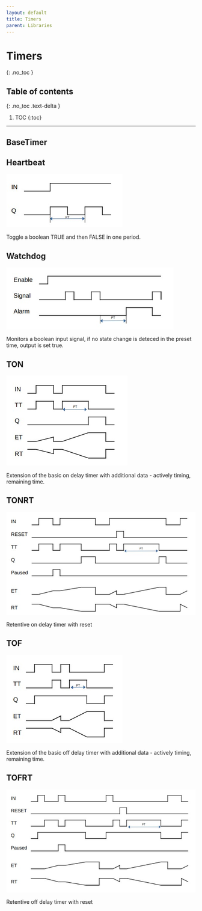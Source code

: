 ```yaml
---
layout: default
title: Timers
parent: Libraries
---
```


# Timers
{: .no_toc }

## Table of contents
{: .no_toc .text-delta }

1. TOC
{:toc}

---

## BaseTimer

## Heartbeat
![Heartbeat](https://github.com/TwinCAT-Libre/images/blob/main/Timers/Heartbeat.jpg?raw=true)

Toggle a boolean TRUE and then FALSE in one period.

## Watchdog
![Watchdog](https://github.com/TwinCAT-Libre/images/blob/main/Timers/Watchdog.jpg?raw=true)

Monitors a boolean input signal, if no state change is deteced in the preset time, output is set true. 

## TON
![TON](https://github.com/TwinCAT-Libre/images/blob/main/Timers/TON.jpg?raw=true)


Extension of the basic on delay timer with additional data - actively timing, remaining time. 

## TONRT
![TONRT](https://github.com/TwinCAT-Libre/images/blob/main/Timers/TONRT.jpg?raw=true)

Retentive on delay timer with reset

## TOF
![TOF](https://github.com/TwinCAT-Libre/images/blob/main/Timers/TOF.jpg?raw=true)

Extension of the basic off delay timer with additional data - actively timing, remaining time. 

## TOFRT
![TOFRT](https://github.com/TwinCAT-Libre/images/blob/main/Timers/TOFRT.jpg?raw=true)

Retentive off delay timer with reset

